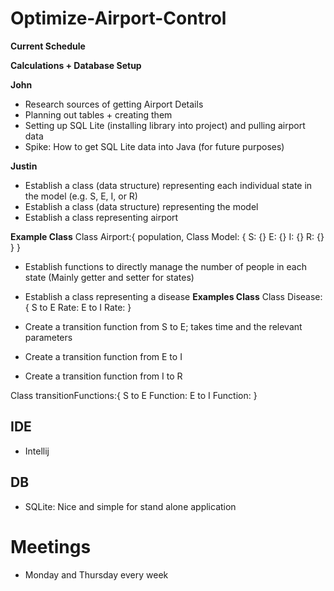# Optimize-Airport-Control

**Current Schedule**

**Calculations + Database Setup**

**John**
- Research sources of getting Airport Details
- Planning out tables + creating them
- Setting up SQL Lite (installing library into project) and pulling airport data
- Spike: How to get SQL Lite data into Java (for future purposes)

**Justin**
- Establish a class (data structure) representing each individual state in the model (e.g. S, E, I, or R)
- Establish a class (data structure) representing the model
- Establish a class representing airport
    
**Example Class**
Class Airport:{
    population,
    Class Model: {
        S: {}
        E: {}
        I: {}
        R: {}
    }
}

- Establish functions to directly manage the number of people in each state (Mainly getter and setter for states)
- Establish a class representing a disease
**Examples Class**
Class Disease:{
  S to E Rate:
  E to I Rate:
}

- Create a transition function from S to E; takes time and the relevant parameters
- Create a transition function from E to I
- Create a transition function from I to R

Class transitionFunctions:{
  S to E Function:
  E to I Function:
}

## IDE
- Intellij

## DB
- SQLite: Nice and simple for stand alone application

# Meetings
- Monday and Thursday every week
